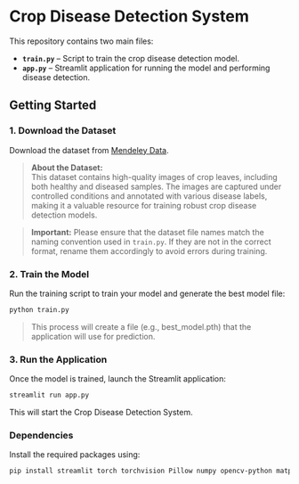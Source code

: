 # Crop Disease Detection System

This repository contains two main files:
- **`train.py`** – Script to train the crop disease detection model.
- **`app.py`** – Streamlit application for running the model and performing disease detection.

## Getting Started

### 1. Download the Dataset

Download the dataset from [Mendeley Data](https://data.mendeley.com/datasets/bwh3zbpkpv/1).

> **About the Dataset:**  
> This dataset contains high-quality images of crop leaves, including both healthy and diseased samples. The images are captured under controlled conditions and annotated with various disease labels, making it a valuable resource for training robust crop disease detection models.

> **Important:** Please ensure that the dataset file names match the naming convention used in `train.py`. If they are not in the correct format, rename them accordingly to avoid errors during training.

### 2. Train the Model

Run the training script to train your model and generate the best model file:

```bash
python train.py
```
> This process will create a file (e.g., best_model.pth) that the application will use for prediction.


### 3. Run the Application

Once the model is trained, launch the Streamlit application:

```bash
streamlit run app.py
```

This will start the Crop Disease Detection System.

### Dependencies
Install the required packages using:

```bash
pip install streamlit torch torchvision Pillow numpy opencv-python matplotlib seaborn pandas
```

